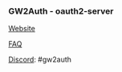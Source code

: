 ### GW2Auth - oauth2-server

[Website](https://gw2auth.com/)

[FAQ]([https://gw2auth.com/faq](https://github.com/gw2auth/oauth2-server/wiki/FAQ))

[Discord](https://discord.gg/zqeHCEg): #gw2auth
